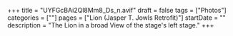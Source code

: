 +++
title = "UYFGcBAi2Ql8Mm8_Ds_n.avif"
draft = false
tags = ["Photos"]
categories = [""]
pages = ["Lion (Jasper T. Jowls Retrofit)"]
startDate = ""
description = "The Lion in a broad View of the stage's left stage."
+++

